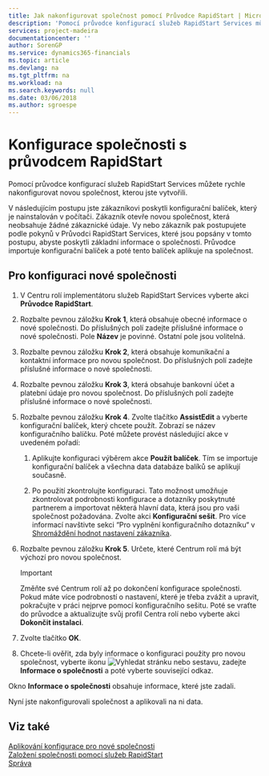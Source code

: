 ```yaml
---
title: Jak nakonfigurovat společnost pomocí Průvodce RapidStart | Microsoft Docs
description: 'Pomocí průvodce konfigurací služeb RapidStart Services můžete rychle nakonfigurovat novou společnost, kterou jste vytvořili.'
services: project-madeira
documentationcenter: ''
author: SorenGP
ms.service: dynamics365-financials
ms.topic: article
ms.devlang: na
ms.tgt_pltfrm: na
ms.workload: na
ms.search.keywords: null
ms.date: 03/06/2018
ms.author: sgroespe
---
```

# <a name="configure-a-company-with-the-rapidstart-wizard"></a>Konfigurace společnosti s průvodcem RapidStart
Pomocí průvodce konfigurací služeb RapidStart Services můžete rychle nakonfigurovat novou společnost, kterou jste vytvořili.

V následujícím postupu jste zákazníkovi poskytli konfigurační balíček, který je nainstalován v počítači. Zákazník otevře novou společnost, která neobsahuje žádné zákaznické údaje. Vy nebo zákazník pak postupujete podle pokynů v Průvodci RapidStart Services, které jsou popsány v tomto postupu, abyste poskytli základní informace o společnosti. Průvodce importuje konfigurační balíček a poté tento balíček aplikuje na společnost.  

## <a name="to-configure-a-new-company"></a>Pro konfiguraci nové společnosti  
1. V Centru rolí implementátoru služeb RapidStart Services vyberte akci **Průvodce RapidStart**.  
2. Rozbalte pevnou záložku **Krok 1**, která obsahuje obecné informace o nové společnosti. Do příslušných polí zadejte příslušné informace o nové společnosti. Pole **Název** je povinné. Ostatní pole jsou volitelná.  
3. Rozbalte pevnou záložku **Krok 2**, která obsahuje komunikační a kontaktní informace pro novou společnost. Do příslušných polí zadejte příslušné informace o nové společnosti.
4. Rozbalte pevnou záložku **Krok 3**, která obsahuje bankovní účet a platební údaje pro novou společnost. Do příslušných polí zadejte příslušné informace o nové společnosti.  
5. Rozbalte pevnou záložku **Krok 4**. Zvolte tlačítko **AssistEdit** a vyberte konfigurační balíček, který chcete použít. Zobrazí se název konfiguračního balíčku. Poté můžete provést následující akce v uvedeném pořadí:  

    1. Aplikujte konfiguraci výběrem akce **Použít balíček**. Tím se importuje konfigurační balíček a všechna data databáze balíků se aplikují současně.  

    2. Po použití zkontrolujte konfiguraci. Tato možnost umožňuje zkontrolovat podrobnosti konfigurace a dotazníky poskytnuté partnerem a importovat některá hlavní data, která jsou pro vaši společnost požadována. Zvolte akci **Konfigurační sešit**. Pro více informací navštivte sekci “Pro vyplnění konfiguračního dotazníku“ v [Shromáždění hodnot nastavení zákazníka](admin-gather-customer-setup-values.md).  

6. Rozbalte pevnou záložku **Krok 5**. Určete, které Centrum rolí má být výchozí pro novou společnost.  

    > [!IMPORTANT]  
    >  Změňte své Centrum rolí až po dokončení konfigurace společnosti. Pokud máte více podrobností o nastavení, které je třeba zvážit a upravit, pokračujte v práci nejprve pomocí konfiguračního sešitu. Poté se vraťte do průvodce a aktualizujte svůj profil Centra rolí nebo vyberte akci **Dokončit instalaci**.

7. Zvolte tlačítko **OK**.  
8. Chcete-li ověřit, zda byly informace o konfiguraci použity pro novou společnost, vyberte ikonu ![Vyhledat stránku nebo sestavu](media/ui-search/search_small.png "ikona Vyhledat stránku nebo sestavu"), zadejte **Informace o společnosti** a poté vyberte související odkaz.

Okno **Informace o společnosti** obsahuje informace, které jste zadali.   

Nyní jste nakonfigurovali společnost a aplikovali na ni data.  

## <a name="see-also"></a>Viz také  
[Aplikování konfigurace pro nové společnosti](admin-apply-configuration-to-new-companies.md)  
[Založení společnosti pomocí služeb RapidStart](admin-set-up-a-company-with-rapidstart.md)  
[Správa](admin-setup-and-administration.md)

